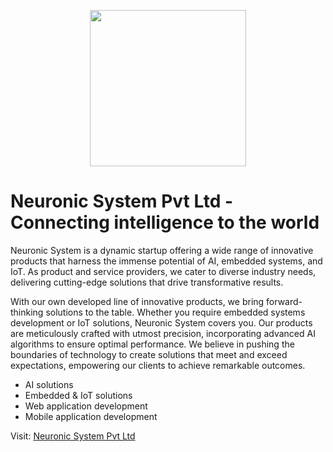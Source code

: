<p align="center">
  <img src="https://github.com/neuronic-system/.github/assets/84900433/0eb0d3d4-368f-4782-beed-499e80ad3421" width="250" height="250"/>
</p>

# Neuronic System Pvt Ltd - Connecting intelligence to the world

Neuronic System is a dynamic startup offering a wide range of innovative products that harness the immense potential of AI, embedded systems, and IoT. As product and service providers, we cater to diverse industry needs, delivering cutting-edge solutions that drive transformative results.

With our own developed line of innovative products, we bring forward-thinking solutions to the table. Whether you require embedded systems development or IoT solutions, Neuronic System covers you. Our products are meticulously crafted with utmost precision, incorporating advanced AI algorithms to ensure optimal performance. We believe in pushing the boundaries of technology to create solutions that meet and exceed expectations, empowering our clients to achieve remarkable outcomes.

* AI solutions
* Embedded & IoT solutions
* Web application development
* Mobile application development

Visit: [Neuronic System Pvt Ltd](https://neuronicsystem.com/)
